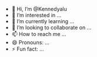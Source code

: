 - 👋 Hi, I’m @Kennedyalu
- 👀 I’m interested in ...
- 🌱 I’m currently learning ...
- 💞️ I’m looking to collaborate on ...
- 📫 How to reach me ...
- 😄 Pronouns: ...
- ⚡ Fun fact: ...

<!---
Kennedyalu/Kennedyalu is a ✨ special ✨ repository because its `README.md` (this file) appears on your GitHub profile.
You can click the Preview link to take a look at your changes.
--->
